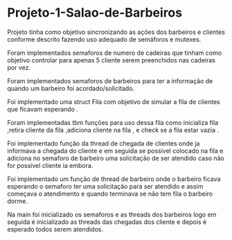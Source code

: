 # Projeto-1-Salao-de-Barbeiros

Projeto tinha como objetivo sincronizando as ações dos barbeiros e clientes conforme descrito fazendo uso adequado de semáforos e mutexes.


Foram implementados semaforos de numero de cadeiras que tinham como objetivo controlar para apenas 5 cliente serem preenchidos nas cadeiras por vez.

Foram implementados semaforos de barbeiros para ter a informação de quando um barbeiro foi acordado/solicitado.

Foi implementado uma struct Fila com objetivo de simular a fila de clientes que ficavam esperando .

Foram implementadas tbm funções para uso dessa fila como inicializa fila ,retira cliente da fila ,adiciona cliente na fila , e check se a fila estar vazia .

Foi implementado função da thread de chegada de clientes onde ja informava a chegada do cliente e em seguida se possivel colocado na fila e adiciona no semaforo de barbeiro uma solicitação de ser atendido caso não for possivel cliente ia embora.

Foi implementado um função de thread de barbeiro onde o barbeiro ficava esperando o semaforo ter uma solicitação para ser atendido e assim começava o atendimento e quando terminava se não tem fila o barbeiro dorme.

Na main foi inicializado os semaforos e as threads dos barbeiros logo em seguida é inicializado as threads das chegadas dos cliente e depois é esperado todos serem atendidos.
